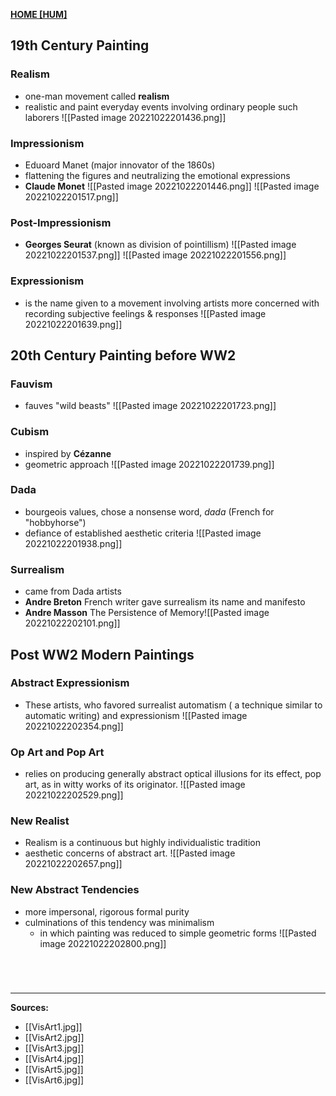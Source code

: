 **[HOME [HUM]](HUM101.md#^MID36)**

## 19th Century Painting
### Realism
- one-man movement called **realism**
- realistic and paint everyday events involving ordinary people such laborers
![[Pasted image 20221022201436.png]]

### Impressionism
- Eduoard Manet (major innovator of the 1860s)
- flattening the figures and neutralizing the emotional expressions
- **Claude Monet**
![[Pasted image 20221022201446.png]]
![[Pasted image 20221022201517.png]]

### Post-Impressionism
- **Georges Seurat** (known as division of pointillism)
![[Pasted image 20221022201537.png]]
![[Pasted image 20221022201556.png]]

### Expressionism
- is the name given to a movement involving artists more concerned with recording subjective feelings & responses
![[Pasted image 20221022201639.png]]

## 20th Century Painting before WW2
### Fauvism
- fauves "wild beasts"
![[Pasted image 20221022201723.png]]

### Cubism
- inspired by **Cézanne**
- geometric approach
![[Pasted image 20221022201739.png]]

### Dada
- bourgeois values, chose a nonsense word, *dada* (French for "hobbyhorse")
- defiance of established aesthetic criteria
![[Pasted image 20221022201938.png]]

### Surrealism
- came from Dada artists
- **Andre Breton** French writer gave surrealism its name and manifesto
- **Andre Masson** The Persistence of Memory![[Pasted image 20221022202101.png]]

## Post WW2 Modern Paintings
### Abstract Expressionism
- These artists, who favored surrealist automatism ( a technique similar to automatic writing) and expressionism
![[Pasted image 20221022202354.png]]

### Op Art and Pop Art
- relies on producing generally abstract optical illusions for its effect, pop art, as in witty works of its originator.
![[Pasted image 20221022202529.png]]

### New Realist
- Realism is a continuous but highly individualistic tradition
- aesthetic concerns of abstract art.
![[Pasted image 20221022202657.png]]

### New Abstract Tendencies
- more impersonal, rigorous formal purity
- culminations of this tendency was minimalism
	- in which painting was reduced to simple geometric forms
![[Pasted image 20221022202800.png]]

# 

<br>

---
**Sources:**
- [[VisArt1.jpg]]
- [[VisArt2.jpg]]
- [[VisArt3.jpg]]
- [[VisArt4.jpg]]
- [[VisArt5.jpg]]
- [[VisArt6.jpg]]